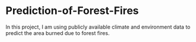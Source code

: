 # Prediction-of-Forest-Fires
In this project, I am using publicly available climate and environment data to predict the area burned due to forest fires.
